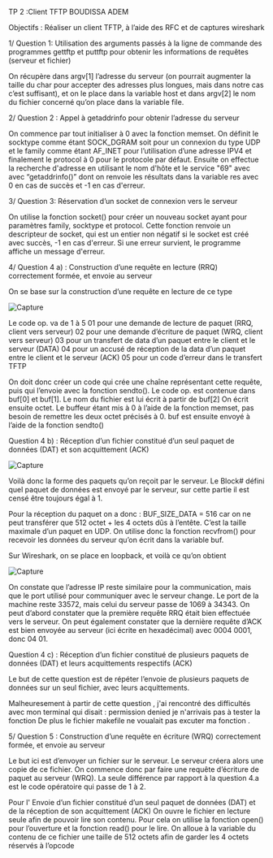 TP 2 :Client TFTP                                                                                        BOUDISSA ADEM 


Objectifs : Réaliser un client TFTP, à l’aide des RFC et de captures wireshark

1/ Question 1: Utilisation des arguments passés à la ligne de commande des programmes gettftp et puttftp pour obtenir les informations de requêtes (serveur et fichier)

On récupère dans argv[1] l’adresse du serveur (on pourrait augmenter la taille du char pour accepter des adresses plus longues, mais dans notre cas c’est suffisant), et on le place dans la variable host
et dans argv[2] le nom du fichier concerné qu’on place dans la variable file.

2/ Question 2 : Appel à getaddrinfo pour obtenir l’adresse du serveur 

On commence par tout initialiser à 0 avec la fonction memset.
On définit le socktype comme étant SOCK_DGRAM soit pour un connexion du type UDP et le family comme étant AF_INET pour l’utilisation d’une adresse IPV4 et finalement le protocol à 0 pour le protocole par défaut. 
Ensuite on effectue la recherche d'adresse en utilisant le nom d'hôte et le service "69" avec avec “getaddrinfo()” dont on renvoie les résultats dans la variable res avec 0 en cas de succès et -1 en cas d'erreur.  

3/ Question 3: Réservation d’un socket de connexion vers le serveur 

On utilise la fonction socket() pour créer un nouveau socket ayant pour paramètres family, socktype et protocol.
Cette fonction renvoie un descripteur de socket, qui est un entier non négatif si le socket est créé avec succès, -1 en cas d'erreur.
Si une erreur survient, le programme affiche un message d'erreur. 

4/ Question 4 a) : Construction d’une requête en lecture (RRQ) correctement formée, et envoie au serveur

On se base sur la construction d’une requête en lecture de ce type 




![Capture](https://github.com/Ademensea/TP2_TFTP_BOUDISSA/assets/152478943/b8766f4b-7108-4fb5-82a5-8cfb50c6a028)


Le code op. va de 1 à 5 
01 pour une demande de lecture de paquet (RRQ, client vers serveur)
02 pour une demande d’écriture de paquet (WRQ, client vers serveur)
03 pour un transfert de data d’un paquet entre le client et le serveur (DATA)
04 pour un accusé de réception de la data d’un paquet entre le client et le serveur (ACK)
05 pour un code d’erreur dans le transfert TFTP

On doit donc créer un code qui crée une chaîne représentant cette requête, puis qui l’envoie avec la fonction sendto(). 
Le code op. est contenue dans buf[0] et buf[1]. 
Le nom du fichier est lui écrit à partir de buf[2] 
On écrit ensuite octet. 
Le buffeur étant mis à 0 à l’aide de la fonction memset, pas besoin de remettre les deux octet précisés à 0. 
buf est ensuite envoyé à l’aide de la fonction sendto()


Question 4 b) : Réception d’un fichier constitué d’un seul paquet de données (DAT) et son acquittement (ACK)


![Capture](https://github.com/Ademensea/TP2_TFTP_BOUDISSA/assets/152478943/76a12751-ad9e-4abc-97cc-92f0ca8460f6)

Voilà donc la forme des paquets qu’on reçoit par le serveur. Le Block# défini quel paquet de données est envoyé par le serveur, sur cette partie il est censé être toujours égal à 1.


Pour la réception du paquet on a donc : 
BUF_SIZE_DATA = 516 car on ne peut transférer que 512 octet + les 4 octets dûs à l’entête.
C’est la taille maximale d’un paquet en UDP. 
On utilise donc la fonction recvfrom() pour recevoir les données du serveur qu’on écrit dans la variable buf.


Sur Wireshark, on se place en loopback, et voilà ce qu’on obtient 

![Capture](https://github.com/Ademensea/TP2_TFTP_BOUDISSA/assets/152478943/b6171690-4ccb-4e29-95c9-dc3d0f942c28)

On constate que l’adresse IP reste similaire pour la communication, mais que le port utilisé pour communiquer avec le serveur change. Le port de la machine reste 33572, mais celui du serveur passe de 1069 à 34343. 
On peut d’abord constater que la première requête RRQ était bien effectuée vers le serveur.
On peut également constater que la dernière requête d’ACK est bien envoyée au serveur (ici écrite en hexadécimal) avec  0004 0001, donc 04 01. 

Question 4 c) : Réception d’un fichier constitué de plusieurs paquets de données (DAT) et leurs acquittements respectifs (ACK) 

Le but de cette question est de répéter l’envoie de plusieurs paquets de données sur un seul fichier, avec leurs acquittements.

Malheuresement à partir de cette question , j'ai rencontré des difficultés avec mon terminal qui disait : permission denied je n'arrivais pas à tester la fonction 
De plus le fichier makefile ne voualait pas excuter ma fonction .

5/ Question 5 : Construction d’une requête en écriture (WRQ) correctement formée, et envoie au serveur

Le but ici est d’envoyer un fichier sur le serveur. Le serveur créera alors une copie de ce fichier. 
On commence donc par faire une requête d’écriture de paquet au serveur (WRQ).
La seule différence par rapport à la question  4.a est le code opératoire qui passe de 1 à 2. 

Pour l' Envoie d’un fichier constitué d’un seul paquet de données (DAT) et de la réception de son acquittement (ACK)
On ouvre le fichier en lecture seule afin de pouvoir lire son contenu.
Pour cela on utilise  la fonction open() pour l’ouverture et la fonction read() pour le lire. 
On alloue à la variable du contenu de ce fichier une taille de 512 octets afin de garder les 4 octets réservés à l’opcode






